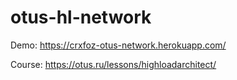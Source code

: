# otus-hl-network

Demo: https://crxfoz-otus-network.herokuapp.com/

Course: https://otus.ru/lessons/highloadarchitect/

